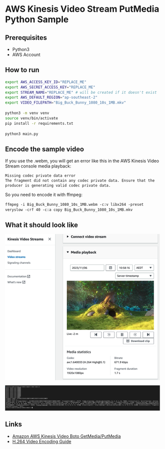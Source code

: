 # AWS Kinesis Video Stream PutMedia Python Sample

## Prerequisites

- Python3
- AWS Account

## How to run

```sh
export AWS_ACCESS_KEY_ID="REPLACE_ME"
export AWS_SECRET_ACCESS_KEY="REPLACE_ME"
export STREAM_NAME="REPLACE_ME" # will be created if it doesn't exist
export AWS_DEFAULT_REGION="ap-southeast-2"
export VIDEO_FILEPATH="Big_Buck_Bunny_1080_10s_1MB.mkv"

python3 -m venv venv
source venv/bin/activate
pip install -r requirements.txt

python3 main.py
```

## Encode the sample video

If you use the .webm, you will get an error like this in the AWS Kinesis Video Stream console media playback:

```
Missing codec private data error
The fragment did not contain any codec private data. Ensure that the producer is generating valid codec private data.
```

So you need to encode it with ffmpeg:

`ffmpeg -i Big_Buck_Bunny_1080_10s_1MB.webm -c:v libx264 -preset veryslow -crf 40 -c:a copy Big_Buck_Bunny_1080_10s_1MB.mkv`

## What it should look like

![screenshot](./screenshot.png)

![logs](./console.png)

## Links

- [Amazon AWS Kinesis Video Boto GetMedia/PutMedia](https://stackoverflow.com/a/59551573)
- [H.264 Video Encoding Guide](https://trac.ffmpeg.org/wiki/Encode/H.264)  
